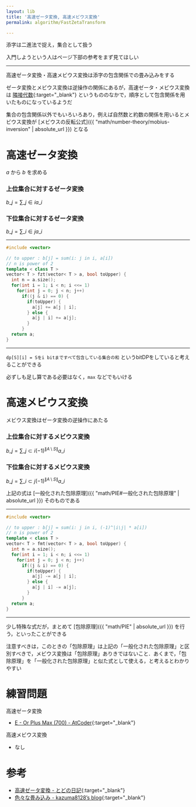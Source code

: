 ```yaml
---
layout: lib
title: '高速ゼータ変換, 高速メビウス変換'
permalink: algorithm/FastZetaTransform

---
```



添字は二進法で捉え，集合として扱う

入門しようという人はページ下部の参考をまず見てほしい

---

高速ゼータ変換・高速メビウス変換は添字の包含関係での畳み込みをする

ゼータ変換とメビウス変換は逆操作の関係にあるが，高速ゼータ・メビウス変換は [隣接代数](https%3A%2F%2Fja.wikipedia.org%2Fwiki%2F%E9%9A%A3%E6%8E%A5%E4%BB%A3%E6%95%B0_%28%E9%A0%86%E5%BA%8F%E7%90%86%E8%AB%96%29){:target="_blank"}<!--_--> というもののなかで，順序として包含関係を用いたものになっているようだ

集合の包含関係以外でもいろいろあり，例えば自然数と約数の関係を用いるとメビウス変換が [メビウスの反転公式]({{ "math/number-theory/mobius-inversion" | absolute_url }}) となる

# 高速ゼータ変換

$a$ から $b$ を求める

### 上位集合に対するゼータ変換

$\displaystyle b\_j = \sum\_{j \in i} a\_i$

### 下位集合に対するゼータ変換

$\displaystyle b\_j = \sum\_{i \in j} a\_i$

---


```cpp
#include <vector>

// to upper : b[j] = sum(i: j in i, a[i])
// n is power of 2
template < class T >
vector< T > fzt(vector< T > a, bool toUpper) {
  int n = a.size();
  for(int i = 1; i < n; i <<= 1)
    for(int j = 0; j < n; j++)
      if((j & i) == 0) {
        if(toUpper) {
          a[j] += a[j | i];
        } else {
          a[j | i] += a[j];
        }
      }
  return a;
}
```


---

`dp[S][i] = Sをi bitまですべて包含している集合の和` というbitDPをしていると考えることができる

必ずしも足し算である必要はなく，`max` などでもいける

# 高速メビウス変換

メビウス変換はゼータ変換の逆操作にあたる

### 上位集合に対するメビウス変換

$\displaystyle b\_j = \sum\_{j \subset i} (-1)^{\|A \setminus S\|} a\_i$

### 下位集合に対するメビウス変換

$\displaystyle b\_j = \sum\_{i \subset j} (-1)^{\|A \setminus S\|} a\_i$

上記の式は [一般化された包除原理]({{ "math/PIE#一般化された包除原理" | absolute_url }}) そのものである

---


```cpp
#include <vector>

// to upper : b[j] = sum(i: j in i, (-1)^|i\j| * a[i])
// n is power of 2
template < class T >
vector< T > fmt(vector< T > a, bool toUpper) {
  int n = a.size();
  for(int i = 1; i < n; i <<= 1)
    for(int j = 0; j < n; j++)
      if((j & i) == 0) {
        if(toUpper) {
          a[j] -= a[j | i];
        } else {
          a[j | i] -= a[j];
        }
      }
  return a;
}
```


---

少し特殊な式だが，まとめて [包除原理]({{ "math/PIE" | absolute_url }}) を行う，といったことができる

注意すべきは，このときの「包除原理」は上記の「一般化された包除原理」と区別すべきで，メビウス変換は「包除原理」ありきではないこと．あくまで，「包除原理」を「一般化された包除原理」と似た式として使える，と考えるとわかりやすい

# 練習問題

高速ゼータ変換

* [E - Or Plus Max (700) - AtCoder](https://beta.atcoder.jp/contests/arc100/tasks/arc100_c){:target="_blank"}<!--_-->

高速メビウス変換

* なし

# 参考

* [高速ゼータ変換 - とどの日記](http://d.hatena.ne.jp/todo314/touch/20120614/1339695202){:target="_blank"}<!--_-->
* [色々な畳み込み - kazuma8128’s blog](http://kazuma8128.hatenablog.com/entry/2018/05/31/144519){:target="_blank"}<!--_-->

